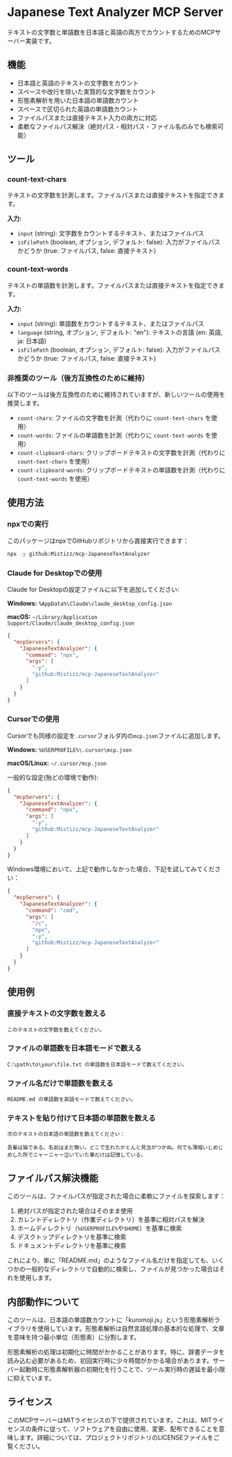 # Japanese Text Analyzer MCP Server
テキストの文字数と単語数を日本語と英語の両方でカウントするためのMCPサーバー実装です。

## 機能

- 日本語と英語のテキストの文字数をカウント
- スペースや改行を除いた実質的な文字数をカウント
- 形態素解析を用いた日本語の単語数カウント
- スペースで区切られた英語の単語数カウント
- ファイルパスまたは直接テキスト入力の両方に対応
- 柔軟なファイルパス解決（絶対パス・相対パス・ファイル名のみでも検索可能）

## ツール

### count-text-chars

テキストの文字数を計測します。ファイルパスまたは直接テキストを指定できます。

**入力:**
- `input` (string): 文字数をカウントするテキスト、またはファイルパス
- `isFilePath` (boolean, オプション, デフォルト: false): 入力がファイルパスかどうか (true: ファイルパス, false: 直接テキスト)

### count-text-words

テキストの単語数を計測します。ファイルパスまたは直接テキストを指定できます。

**入力:**
- `input` (string): 単語数をカウントするテキスト、またはファイルパス
- `language` (string, オプション, デフォルト: "en"): テキストの言語 (en: 英語, ja: 日本語)
- `isFilePath` (boolean, オプション, デフォルト: false): 入力がファイルパスかどうか (true: ファイルパス, false: 直接テキスト)

### 非推奨のツール（後方互換性のために維持）

以下のツールは後方互換性のために維持されていますが、新しいツールの使用を推奨します。

- `count-chars`: ファイルの文字数を計測（代わりに `count-text-chars` を使用）
- `count-words`: ファイルの単語数を計測（代わりに `count-text-words` を使用）
- `count-clipboard-chars`: クリップボードテキストの文字数を計測（代わりに `count-text-chars` を使用）
- `count-clipboard-words`: クリップボードテキストの単語数を計測（代わりに `count-text-words` を使用）

## 使用方法

### npxでの実行

このパッケージはnpxでGitHubリポジトリから直接実行できます：

```bash
npx -y github:Mistizz/mcp-JapaneseTextAnalyzer
```

### Claude for Desktopでの使用

Claude for Desktopの設定ファイルに以下を追加してください:

**Windows:**
`%AppData%\Claude\claude_desktop_config.json`

**macOS:**
`~/Library/Application Support/Claude/claude_desktop_config.json`

```json
{
  "mcpServers": {
    "JapaneseTextAnalyzer": {
      "command": "npx",
      "args": [
        "-y",
        "github:Mistizz/mcp-JapaneseTextAnalyzer"
      ]
    }
  }
}
```

### Cursorでの使用

Cursorでも同様の設定を`.cursor`フォルダ内の`mcp.json`ファイルに追加します。

**Windows:**
`%USERPROFILE%\.cursor\mcp.json`

**macOS/Linux:**
`~/.cursor/mcp.json`

一般的な設定(殆どの環境で動作):
```json
{
  "mcpServers": {
    "JapaneseTextAnalyzer": {
      "command": "npx",
      "args": [
        "-y",
        "github:Mistizz/mcp-JapaneseTextAnalyzer"
      ]
    }
  }
}
```

Windows環境において、上記で動作しなかった場合、下記を試してみてください：
```json
{
  "mcpServers": {
    "JapaneseTextAnalyzer": {
      "command": "cmd",
      "args": [
        "/c",
        "npx",
        "-y",
        "github:Mistizz/mcp-JapaneseTextAnalyzer"
      ]
    }
  }
}
```

## 使用例

### 直接テキストの文字数を数える
```
このテキストの文字数を数えてください。
```

### ファイルの単語数を日本語モードで数える
```
C:\path\to\your\file.txt の単語数を日本語モードで数えてください。
```

### ファイル名だけで単語数を数える
```
README.md の単語数を英語モードで数えてください。
```

### テキストを貼り付けて日本語の単語数を数える
```
次のテキストの日本語の単語数を数えてください：

吾輩は猫である。名前はまだ無い。どこで生れたかとんと見当がつかぬ。何でも薄暗いじめじめした所でニャーニャー泣いていた事だけは記憶している。
```

## ファイルパス解決機能

このツールは、ファイルパスが指定された場合に柔軟にファイルを探索します：

1. 絶対パスが指定された場合はそのまま使用
2. カレントディレクトリ（作業ディレクトリ）を基準に相対パスを解決
3. ホームディレクトリ（`%USERPROFILE%`や`$HOME`）を基準に検索
4. デスクトップディレクトリを基準に検索
5. ドキュメントディレクトリを基準に検索

これにより、単に「README.md」のようなファイル名だけを指定しても、いくつかの一般的なディレクトリで自動的に検索し、ファイルが見つかった場合はそれを使用します。

## 内部動作について

このツールは、日本語の単語数カウントに「kuromoji.js」という形態素解析ライブラリを使用しています。形態素解析は自然言語処理の基本的な処理で、文章を意味を持つ最小単位（形態素）に分割します。

形態素解析の処理は初期化に時間がかかることがあります。特に、辞書データを読み込む必要があるため、初回実行時に少々時間がかかる場合があります。サーバー起動時に形態素解析器の初期化を行うことで、ツール実行時の遅延を最小限に抑えています。

## ライセンス

このMCPサーバーはMITライセンスの下で提供されています。これは、MITライセンスの条件に従って、ソフトウェアを自由に使用、変更、配布できることを意味します。詳細については、プロジェクトリポジトリのLICENSEファイルをご覧ください。 